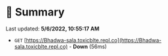# 📖 Summary
Last updated: **5/6/2022, 10:55:17 AM**

- `GET` [https://Bhadwa-sala.toxicblte.repl.co](https://Bhadwa-sala.toxicblte.repl.co) - **Down** (56ms)
